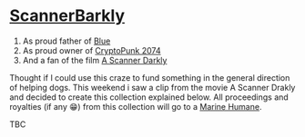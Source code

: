 # [ScannerBarkly](https://opensea.io/collection/scannerbarkly)

1. As proud father of [Blue](https://raw.githubusercontent.com/ranveerkunal/ScannerDarkly/main/blue.jpeg?token=AAAUJ4XMSBUVYNCJX4P5PGDAOPK5M)
2. As proud owner of [CryptoPunk 2074](https://www.larvalabs.com/cryptopunks/details/2074)
3. And a fan of the film [A Scanner Darkly](https://en.wikipedia.org/wiki/A_Scanner_Darkly_(film))

Thought if I could use this craze to fund something in the general direction of helping dogs.
This weekend i saw a clip from the movie A Scanner Drakly and decided to create this collection explained below.
All proceedings and royalties (if any :grin:) from this collection will go to a [Marine Humane](https://www.marinhumane.org/get-involved/ways-to-give/).

TBC
